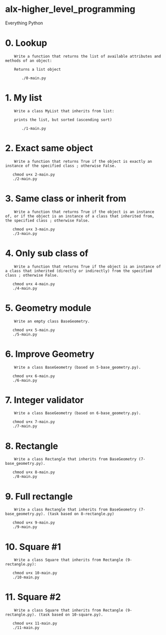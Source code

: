 # alx-higher_level_programming
Everything Python

# 0. Lookup

        Write a function that returns the list of available attributes and methods of an object:

        Returns a list object
<ul>

        ./0-main.py

</ul>

# 1. My list

        Write a class MyList that inherits from list:
       
        prints the list, but sorted (ascending sort)

<ul>

        ./1-main.py

</ul>



# 2. Exact same object

        Write a function that returns True if the object is exactly an instance of the specified class ; otherwise False.


<ul>

    chmod u+x 2-main.py
    ./2-main.py

</ul>

# 3. Same class or inherit from


        Write a function that returns True if the object is an instance of, or if the object is an instance of a class that inherited from, the specified class ; otherwise False.


<ul>

    chmod u+x 3-main.py
    ./3-main.py

</ul>

# 4. Only sub class of


        Write a function that returns True if the object is an instance of a class that inherited (directly or indirectly) from the specified class ; otherwise False.

<ul>

    chmod u+x 4-main.py
    ./4-main.py

</ul>

# 5. Geometry module

        Write an empty class BaseGeometry.


<ul>

    chmod u+x 5-main.py
    ./5-main.py

</ul>

# 6. Improve Geometry


        Write a class BaseGeometry (based on 5-base_geometry.py).


<ul>

    chmod u+x 6-main.py
    ./6-main.py

</ul>

# 7. Integer validator

        Write a class BaseGeometry (based on 6-base_geometry.py).



<ul>

    chmod u+x 7-main.py
    ./7-main.py

</ul>

# 8. Rectangle

        Write a class Rectangle that inherits from BaseGeometry (7-base_geometry.py).

<ul>

    chmod u+x 8-main.py
    ./8-main.py

</ul>

# 9. Full rectangle


        Write a class Rectangle that inherits from BaseGeometry (7-base_geometry.py). (task based on 8-rectangle.py)


<ul>

    chmod u+x 9-main.py
    ./9-main.py

</ul>


# 10. Square #1

        Write a class Square that inherits from Rectangle (9-rectangle.py):



<ul>

    chmod u+x 10-main.py
    ./10-main.py

</ul>

# 11. Square #2

        Write a class Square that inherits from Rectangle (9-rectangle.py). (task based on 10-square.py).


<ul>

    chmod u+x 11-main.py
    ./11-main.py

</ul>